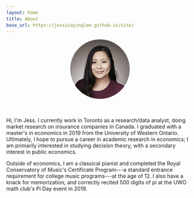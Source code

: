 ```yaml
---
layout: home
title: About
base_url: https://jessicayinglee.github.io/site/
---
```


<div style="text-align: center; padding-bottom: 32px;">
<img src="assets/headshot-2018.jpg" alt="Professional headshot of Jess" title="Jess" style=" width:160px;  height: 160px; border-radius: 50%; object-fit: cover; object-position: 50% 25%;">
</div>

Hi, I'm Jess. I currently work in Toronto as a research/data analyst, doing market research on insurance companies in Canada. I graduated with a master's in economics in 2019 from the University of Western Ontario. Ultimately, I hope to pursue a career in academic research in economics; I am primarily interested in studying decision theory, with a secondary interest in public economics.

Outside of economics, I am a classical pianist and completed the Royal Conservatory of Music's Certificate Program---a standard entrance requirement for college music programs---at the age of 12. I also have a knack for memorization, and correctly recited 500 digits of pi at the UWO math club's Pi Day event in 2019. 

